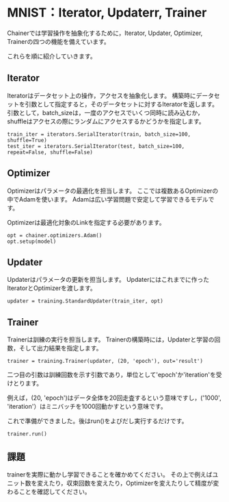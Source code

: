 # MNIST：Iterator, Updaterr, Trainer

Chainerでは学習操作を抽象化するために，Iterator, Updater, Optimizer, Trainerの四つの機能を備えています。

これらを順に紹介していきます。

## Iterator

Iteratorはデータセット上の操作，アクセスを抽象化します。
構築時にデータセットを引数として指定すると，そのデータセットに対するIteratorを返します。
引数として，batch_sizeは，一度のアクセスでいくつ同時に読み込むか，shuffleはアクセスの際にランダムにアクセスするかどうかを指定します。

```
train_iter = iterators.SerialIterator(train, batch_size=100, shuffle=True)
test_iter = iterators.SerialIterator(test, batch_size=100, repeat=False, shuffle=False)
```

## Optimizer

Optimizerはパラメータの最適化を担当します。
ここでは複数あるOptimizerの中でAdamを使います。
Adamは広い学習問題で安定して学習できるモデルです。

Optimizerは最適化対象のLinkを指定する必要があります。

```
opt = chainer.optimizers.Adam()
opt.setup(model)
```

## Updater

Updaterはパラメータの更新を担当します。
Updaterにはこれまでに作ったIteratorとOptimizerを渡します。

```
updater = training.StandardUpdater(train_iter, opt)
```

## Trainer

Trainerは訓練の実行を担当します。
Trainerの構築時には，Updaterと学習の回数，そして出力結果を指定します。
```
trainer = training.Trainer(updater, (20, 'epoch'), out='result')
```

二つ目の引数は訓練回数を示す引数であり，単位として'epoch'か'iteration'を受けとります。

例えば，(20, 'epoch')はデータ全体を20回走査するという意味ですし，('1000', 'iteration'）はミニバッチを1000回動かすという意味です。

これで準備ができました。後はrun()をよびだし実行するだけです。

```
trainer.run()
```

## 課題

trainerを実際に動かし学習できることを確かめてください。
その上で例えばユニット数を変えたり，収束回数を変えたり，Optimizerを変えたりして精度が変わることを確認してください。


